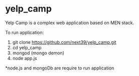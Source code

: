 # yelp_camp

Yelp Camp is a complex web application based on MEN stack.

To run application:

1. git clone https://github.com/next39/yelp_camp.git
2. cd yelp_camp
3. mongod (mongo demon)
4. node app.js

\*node.js and mongoDb are require to run application
